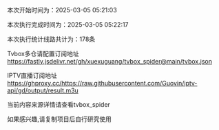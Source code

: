 
本次开始时间为：2025-03-05 05:21:03

本次执行完成时间为：2025-03-05 05:22:17

本次执行统计线路共计为：178条

Tvbox多仓请配置订阅地址 https://fastly.jsdelivr.net/gh/xuexuguang/tvbox_spider@main/tvbox.json

IPTV直播订阅地址 https://ghproxy.cc/https://raw.githubusercontent.com/Guovin/iptv-api/gd/output/result.m3u

当前内容来源详情请查看tvbox_spider

如果感兴趣,请复制项目后自行研究使用
